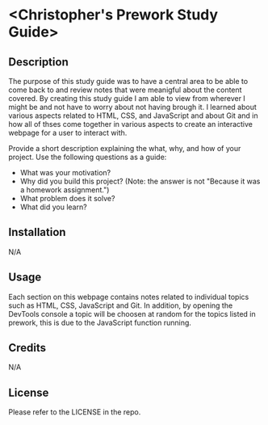 # <Christopher's Prework Study Guide>

## Description

The purpose of this study guide was to have a central area to be able to come back to and review notes that were meanigful about the content covered.  By creating this study guide I am able to view from wherever I might be and not have to worry about not having brough it.  I learned about various aspects related to HTML, CSS, and JavaScript and about Git and in how all of thses come together in various aspects to create an interactive webpage for a user to interact with.


Provide a short description explaining the what, why, and how of your project. Use the following questions as a guide:

- What was your motivation?
- Why did you build this project? (Note: the answer is not "Because it was a homework assignment.")
- What problem does it solve?
- What did you learn?

## Installation

N/A

## Usage

Each section on this webpage contains notes related to individual topics such as HTML, CSS, JavaScript and Git.  In addition, by opening the DevTools console a topic will be choosen at random for the topics listed in prework, this is due to the JavaScript function running.

## Credits

N/A

## License

Please refer to the LICENSE in the repo.